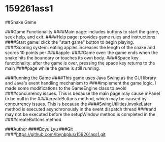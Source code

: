 # 159261ass1
##Snake Game

###Game Functionality
####Main page: includes buttons to start the game, seek help, and exit.
####Help page: provides game rules and instructions.
####Start game: click the "start game" button to begin playing.
####Scoring system: eating apples increases the length of the snake and scores 10 points per 
####apple.
####Game over: the game ends when the snake hits the boundary or touches its own body.
####Space key functionality: after the game is over, pressing the space key returns to the main 
####page while the game is still running.

###Running the Game
####This game uses Java Swing as the GUI library and Java's event handling mechanism to
####implement the game logic. I made some modifications to the GameEngine class to avoid
####concurrency issues. This is because the main page may cause mPanel to be null in the
####createButtons method, which may be caused by concurrency issues. This is because the
####SwingUtilities.invokeLater method is executed asynchronously in the event dispatch thread
####and may not be executed before the setupWindow method is completed in the 
####createButtons method.

###Author
####Boyu Lyu 
###Git
####https://github.com/lbynbplus/159261ass1.git
